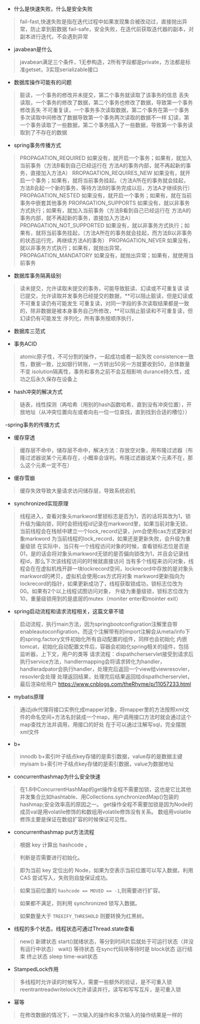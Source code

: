 - 什么是快速失败，什么是安全失败
>fail-fast,快速失败是指在迭代过程中如果发现集合被改动过，直接抛出异常，防止拿到脏数据
>fail-safe，安全失败，在迭代前获取迭代器的副本，对副本进行迭代，不会遇到异常

- javabean是什么
>javabean满足三个条件，1无参构造，2所有字段都是private，方法都是标准getset，3实现serializable接口

- 数据库操作可能有的问题
>脏读，一个事务的修改并未提交，第二个事务就读取了该事务的信息
>丢失读取，一个事务的修改了数据，第二个事务也修改了数据，导致第一个事务修改丢失
>不可重复读，一个事务多次读取数据，第二个事务在第一个事务多次读取中间修改了数据导致第一个事务两次读取的数据不一样
>幻读，第一个事务读取了一些数据，第二个事务插入了一些数据，导致第一个事务读取到了不存在的数据

- spring事务传播方式
>PROPAGATION_REQUIRED	如果没有，就开启一个事务；如果有，就加入当前事务（方法B看到自己已经运行在 方法A的事务内部，就不再起新的事务，直接加入方法A）
>RROPAGATION_REQUIRES_NEW	如果没有，就开启一个事务；如果有，就将当前事务挂起。（方法A所在的事务就会挂起，方法B会起一个新的事务，等待方法B的事务完成以后，方法A才继续执行）
>PROPAGATION_NESTED	如果没有，就开启一个事务；如果有，就在当前事务中嵌套其他事务
>PROPAGATION_SUPPORTS	如果没有，就以非事务方式执行；如果有，就加入当前事务（方法B看到自己已经运行在 方法A的事务内部，就不再起新的事务，直接加入方法A）
>PROPAGATION_NOT_SUPPORTED	如果没有，就以非事务方式执行；如果有，就将当前事务挂起，（方法A所在的事务就会挂起，而方法B以非事务的状态运行完，再继续方法A的事务）
>PROPAGATION_NEVER	如果没有，就以非事务方式执行；如果有，就抛出异常。
>PROPAGATION_MANDATORY	如果没有，就抛出异常；如果有，就使用当前事务

- 数据库事务隔离级别
>读未提交，允许读取未提交的事务，可能导致脏读、幻读或不可重复读
>读已提交，允许读取并发事务已经提交的数据，**可以阻止脏读，但是幻读或不可重复读仍有可能发生
>可重复读，对同一字段的多次读取结果都是一致的，除非数据是被本身事务自己所修改，**可以阻止脏读和不可重复读，但幻读仍有可能发生
>序列化，所有事务按顺序执行，

- 数据库三范式
>
>
>

- 事务ACID
>atomic原子性，不可分割的操作，一起成功或者一起失败
>consistence一致性，数据一致，比如银行转账，一方转出50另一方就要收到50，总体数量不变
>isolution隔离性，事务和事务之前不会互相影响
>durance持久性，成功之后永久保存在设备上

- hash冲突的解决方式
>链表，线性探测（再哈希（用别的hash函数哈希，直到没有冲突位置），开放地址（从冲突位置向左或者向右一位一位查找，直到找到合适的槽位））

-spring事务的传播方式

- 缓存穿透
>缓存层不命中，储存层不命中，解决方法：存放空对象，用布隆过滤器（布隆过滤器说某个元素存在，小概率会误判。布隆过滤器说某个元素不在，那么这个元素一定不在）

- 缓存雪崩
>缓存失效导致大量请求访问储存层，导致系统宕机

- synchronized实现原理
>线程进入，查看对象头markword里锁标志是否为1，否的话将其改为1，锁升级为偏向锁，同时会把线程id记录在markword里，如果当前对象无锁，当前线程会在栈帧中建立一个lock_record记录，jvm会使用cas方式更新对象markword
为当前线程的lock_record，如果还是更新失败，会升级为重量级锁
>在实际中，当只有一个线程访问对象的时候，查看锁标志位是否是01，是的话会将对象头markword无锁的是否偏向锁改为1，并且会记录线程id，那么下次该线程访问的时候就直接访问
当有多个线程来访问对象，线程会在在虚拟机栈开辟一块lockrecord空间，lockrecord中存放的是对象头markword的拷贝，虚拟机会使用cas方式将对象
markword更新指向为lockrecord的指针，如果更新成功了，线程获取锁成功，锁标志位改为00。如果有2个以上线程试图访问对象，
升级为重量级锁，锁标志位改为10，重量级锁用到的是底层的mutex（moniter enter和mointer exit）


- spring启动流程和请求流程相关，这篇文章不错
> 启动流程，执行main方法，因为springbootconfigration注解里自带enableautoconfigration，而这个注解带有的import注解会从meta/info下的spring.factory文件初始化所有自动配置的组件，同样也会初始化
内嵌tomcat，初始化自动配置文件后，容器会初始化spring相关的组件，包括监听器，上下文，用户的类等
>请求流程：dispathcherservlet接受到请求后执行service方法，handlermapping会将请求转化为handler，handleradpator会执行handler，处理完后返回一个view给viewresovler，resovler会处理
处理返回结果，处理完后结果返回给dispathcherservlet，最后渲染给用户
>https://www.cnblogs.com/theRhyme/p/11057233.html

- mybatis原理
>通过jdk代理将接口实例化成mapper对象，将mapper里的方法按照xml文件的命名空间+方法名封装成一个map，用户调用接口方法时就会通过这个map查找方法并调用，用接口的好处
在于可以通过注解写sql，完全摆脱xml文件
>
- b+
>innodb b+索引叶子结点key存储的是索引数据，value存的是数据主键
>myisam b+索引叶子结点key存储的是索引数据，value为数据地址

- concurrenthashmap为什么安全快速
>在1.8中ConcurrentHashMap的get操作全程不需要加锁，这也是它比其他并发集合比如hashtable、用Collections.synchronizedMap()包装的hashmap;安全效率高的原因之一。
>get操作全程不需要加锁是因为Node的成员val是用volatile修饰的和数组用volatile修饰没有关系。
>数组用volatile修饰主要是保证在数组扩容的时候保证可见性。

- concurrenthashmap put方法流程
>根据 key 计算出 hashcode 。
 
>判断是否需要进行初始化。
 
>即为当前 key 定位出的 Node，如果为空表示当前位置可以写入数据，利用 CAS 尝试写入，失败则自旋保证成功。
 
>如果当前位置的 `hashcode == MOVED == -1`,则需要进行扩容。
 
>如果都不满足，则利用 synchronized 锁写入数据。
 
>如果数量大于 `TREEIFY_THRESHOLD` 则要转换为红黑树。

- 线程的多个状态，线程状态可通过Thread.state查看
>new() 新建状态
>start()就绪状态，等分到时间片后就处于可运行状态（并没有运行中状态）
>wait() 等待状态
>在sync代码块等待时是 block状态
>运行结束 终止状态
>sleep time-wait状态

- StampedLock作用
>多线程时允许读的时候写入，需要一些额外的验证，是不可重入锁
>reentrantreadwritelock允许读读并行，读写和写写互斥，是可重入锁

- 幂等
>在修改数据的情况下，一次输入的操作和多次输入的操作结果是一样的
